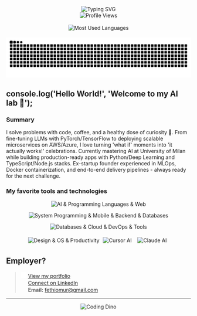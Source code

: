 <div align="center">
  <img src="https://readme-typing-svg.herokuapp.com?font=Fira+Code&size=32&duration=2800&pause=2000&color=ffffff&center=true&vCenter=true&width=940&lines=Hello%2C+I'm+Fethi+Omur+%F0%9F%91%8B;AI+Engineer+%26+Tech+Enthusiast;Building+Production-Ready+AI+Systems;Fine-tuning+LLMs+%26+Deep+Learning" alt="Typing SVG" />
</div>

<div align="center">
  <img src="https://komarev.com/ghpvc/?username=FethiOmur&color=0d1117&labelColor=ffffff&style=for-the-badge&label=Profile+Views" alt="Profile Views" height="50" />
</div>

<br/>

<div align="center">
  <img height="220em" src="https://github-readme-stats.vercel.app/api/top-langs/?username=FethiOmur&layout=compact&langs_count=8&theme=dark&hide_border=true&title_color=ffffff&text_color=ffffff&bg_color=0D1117&card_width=500" alt="Most Used Languages" />
</div>

<br/>

<div align="center">
  <img src="https://raw.githubusercontent.com/FethiOmur/FethiOmur/output/snake.svg" alt="Snake animation" />
</div>

## console.log('Hello World!', 'Welcome to my AI lab 🧪');

### Summary

I solve problems with code, coffee, and a healthy dose of curiosity 🚀. From fine-tuning LLMs with PyTorch/TensorFlow to deploying scalable microservices on AWS/Azure, I love turning 'what if' moments into 'it actually works!' celebrations. Currently mastering AI at University of Milan while building production-ready apps with Python/Deep Learning and TypeScript/Node.js stacks. Ex-startup founder experienced in MLOps, Docker containerization, and end-to-end delivery pipelines - always ready for the next challenge.

### My favorite tools and technologies

<div align="center">
  <p>
    <img src="https://skillicons.dev/icons?i=python,pytorch,tensorflow,nodejs,ts,js,html,css,react,nextjs,nestjs&perline=11" height="48" alt="AI & Programming Languages & Web" />
  </p>
  <p>
    <img src="https://skillicons.dev/icons?i=cpp,cs,dotnet,flutter,dart,unity,express,prisma,postgres,supabase,mongodb&perline=11" height="48" alt="System Programming & Mobile & Backend & Databases" />
  </p>
  <p>
    <img src="https://skillicons.dev/icons?i=mysql,redis,aws,azure,gcp,docker,tailwind,git,github,postman,vscode&perline=11" height="48" alt="Databases & Cloud & DevOps & Tools" />
  </p>
  <p>
    <img src="https://skillicons.dev/icons?i=figma,linux,notion&perline=11" height="48" alt="Design & OS & Productivity" />
    <img alt="Cursor AI" height="48" style="margin:6px" src="https://img.icons8.com/color/48/cursor-ai.png" />
    <img alt="Claude AI" height="48" style="margin:6px" src="https://cdn.simpleicons.org/anthropic/ffffff" />
  </p>
</div>

## Employer?

> <img src="https://raw.githubusercontent.com/FethiOmur/FethiOmur/main/assets/portfolio-icon.svg" width="16" height="16" /> [View my portfolio](https://fethiomur.github.io/portfolio/)  
> <img src="https://img.icons8.com/fluency/16/000000/linkedin.png" width="16" height="16" /> [Connect on LinkedIn](https://www.linkedin.com/in/fethiomur)  
> <img src="https://img.icons8.com/fluency/16/000000/gmail.png" width="16" height="16" /> **Email:** fethiomur@gmail.com

---

<div align="center">
  <img src="https://raw.githubusercontent.com/saadeghi/saadeghi/master/dino.gif" alt="Coding Dino" />
</div>
